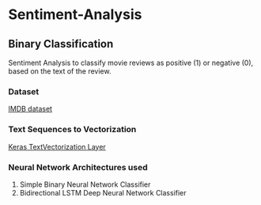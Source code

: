 # Sentiment-Analysis

## Binary Classification

Sentiment Analysis to classify movie reviews as positive (1) or negative (0), based on the text of the review.

### Dataset
[IMDB dataset](https://ai.stanford.edu/~amaas/data/sentiment/aclImdb_v1.tar.gz) 


### Text Sequences to Vectorization
[Keras TextVectorization Layer](https://keras.io/api/layers/preprocessing_layers/text/text_vectorization/)

### Neural Network Architectures used
1. Simple Binary Neural Network Classifier
2. Bidirectional LSTM Deep Neural Network Classifier
